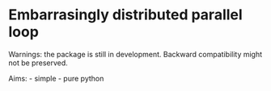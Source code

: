 Embarrasingly distributed parallel loop
=======================================


Warnings: the package is still in development. Backward compatibility might
not be preserved.

Aims:
    - simple
    - pure python
